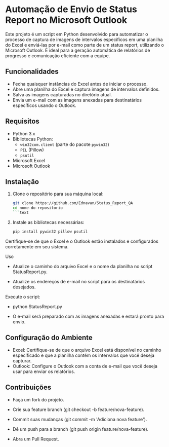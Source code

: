 # Automação de Envio de Status Report no Microsoft Outlook

Este projeto é um script em Python desenvolvido para automatizar o processo de captura de imagens de intervalos específicos em uma planilha do Excel e enviá-las por e-mail como parte de um status report, utilizando o Microsoft Outlook. É ideal para a geração automática de relatórios de progresso e comunicação eficiente com a equipe.

## Funcionalidades

- Fecha quaisquer instâncias do Excel antes de iniciar o processo.
- Abre uma planilha do Excel e captura imagens de intervalos definidos.
- Salva as imagens capturadas no diretório atual.
- Envia um e-mail com as imagens anexadas para destinatários específicos usando o Outlook.

## Requisitos

- Python 3.x
- Bibliotecas Python:
  - `win32com.client` (parte do pacote `pywin32`)
  - `PIL` (Pillow)
  - `psutil`
- Microsoft Excel
- Microsoft Outlook

## Instalação

1. Clone o repositório para sua máquina local:

   ```bash
   git clone https://github.com/Ednavan/Status_Report_QA
   cd nome-do-repositorio
   ```text
2. Instale as bibliotecas necessárias:

   ```bash
   pip install pywin32 pillow psutil

Certifique-se de que o Excel e o Outlook estão instalados e configurados corretamente em seu sistema.


Uso
 - Atualize o caminho do arquivo Excel e o nome da planilha no script StatusReport.py.


 - Atualize os endereços de e-mail no script para os destinatários desejados.


Execute o script:

 - python StatusReport.py

 - O e-mail será preparado com as imagens anexadas e estará pronto para envio.



## Configuração do Ambiente
 - Excel: Certifique-se de que o arquivo Excel está disponível no caminho especificado e que a planilha contém os intervalos que você deseja capturar.
 - Outlook: Configure o Outlook com a conta de e-mail que você deseja usar para enviar os relatórios.

## Contribuições

- Faça um fork do projeto.

- Crie sua feature branch (git checkout -b feature/nova-feature).

- Commit suas mudanças (git commit -m 'Adiciona nova feature').

- Dê um push para a branch (git push origin feature/nova-feature).

- Abra um Pull Request.
